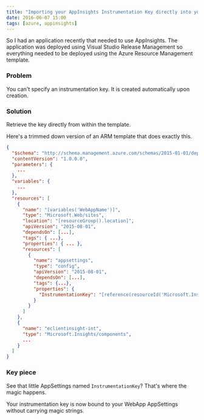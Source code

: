 ```yaml
---
title: "Importing your AppInsights Instrumentation Key directly into your AppSettings"
date: 2016-06-07 15:00
tags: [azure, appinsights]
---
```

So I had an application recently that needed to use AppInsights. The application was deployed using Visual Studio Release Management so everything needed to be deployed using the Azure Resource Management template.

### Problem

You can't specify an instrumentation key. It is created automatically upon creation.

### Solution

Retrieve the key directly from within the template.

Here's a trimmed down version of an ARM template that does exactly this. 

```json
{
  "$schema": "http://schema.management.azure.com/schemas/2015-01-01/deploymentTemplate.json#",
  "contentVersion": "1.0.0.0",
  "parameters": {
    ...
  },
  "variables": {
    ...
  },
  "resources": [    
    {
      "name": "[variables('WebAppName')]",
      "type": "Microsoft.Web/sites",
      "location": "[resourceGroup().location]",
      "apiVersion": "2015-08-01",
      "dependsOn": [...],
      "tags": { ...},
      "properties": { ... },
      "resources": [
        {
          "name": "appsettings",
          "type": "config",
          "apiVersion": "2015-08-01",
          "dependsOn": [...],
          "tags": {...},
          "properties": {
            "InstrumentationKey": "[reference(resourceId('Microsoft.Insights/components', variables('appInsightName')), '2014-04-01').InstrumentationKey]"
          }
        }
      ]
    },
    {
      "name": "eclientinsight-int",
      "type": "Microsoft.Insights/components",
      ...
    }
  ]
}

```

### Key piece

See that little AppSettings named `InstrumentationKey`? That's where the magic happens.

Your instrumentation key is now bound to your WebApp AppSettings without carrying magic strings. 
